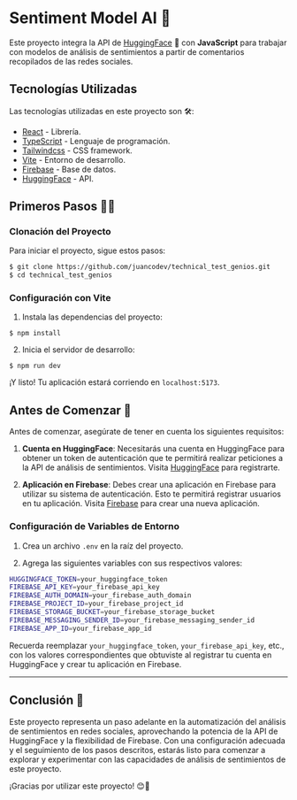# Sentiment Model AI 🚀

Este proyecto integra la API de [HuggingFace](https://huggingface.co/docs/huggingface.js/inference/README) 🤗 con **JavaScript** para trabajar con modelos de análisis de sentimientos a partir de comentarios recopilados de las redes sociales.

## Tecnologías Utilizadas

Las tecnologías utilizadas en este proyecto son 🛠️:

- [React](https://react.dev/) - Librería.
- [TypeScript](https://www.typescriptlang.org/) - Lenguaje de programación.
- [Tailwindcss](https://tailwindcss.com/) - CSS framework.
- [Vite](https://vitejs.dev/) - Entorno de desarrollo.
- [Firebase](https://firebase.google.com/) - Base de datos.
- [HuggingFace](https://huggingface.co/) - API.

## Primeros Pasos 🏃‍♂️

### Clonación del Proyecto

Para iniciar el proyecto, sigue estos pasos:

```sh
$ git clone https://github.com/juancodev/technical_test_genios.git 
$ cd technical_test_genios
```

### Configuración con Vite

1.  Instala las dependencias del proyecto:

`$ npm install`

2.  Inicia el servidor de desarrollo:

`$ npm run dev`

¡Y listo! Tu aplicación estará corriendo en `localhost:5173`.

## Antes de Comenzar 📝

Antes de comenzar, asegúrate de tener en cuenta los siguientes requisitos:

1.  **Cuenta en HuggingFace**: Necesitarás una cuenta en HuggingFace para obtener un token de autenticación que te permitirá realizar peticiones a la API de análisis de sentimientos. Visita [HuggingFace](https://huggingface.co/) para registrarte.

2.  **Aplicación en Firebase**: Debes crear una aplicación en Firebase para utilizar su sistema de autenticación. Esto te permitirá registrar usuarios en tu aplicación. Visita [Firebase](https://firebase.google.com/) para crear una nueva aplicación.

### Configuración de Variables de Entorno

1.  Crea un archivo `.env` en la raíz del proyecto.

2.  Agrega las siguientes variables con sus respectivos valores:

```sh
HUGGINGFACE_TOKEN=your_huggingface_token
FIREBASE_API_KEY=your_firebase_api_key
FIREBASE_AUTH_DOMAIN=your_firebase_auth_domain
FIREBASE_PROJECT_ID=your_firebase_project_id
FIREBASE_STORAGE_BUCKET=your_firebase_storage_bucket
FIREBASE_MESSAGING_SENDER_ID=your_firebase_messaging_sender_id
FIREBASE_APP_ID=your_firebase_app_id
```

Recuerda reemplazar `your_huggingface_token`, `your_firebase_api_key`, etc., con los valores correspondientes que obtuviste al registrar tu cuenta en HuggingFace y crear tu aplicación en Firebase.

---

## Conclusión 🎉

Este proyecto representa un paso adelante en la automatización del análisis de sentimientos en redes sociales, aprovechando la potencia de la API de HuggingFace y la flexibilidad de Firebase. Con una configuración adecuada y el seguimiento de los pasos descritos, estarás listo para comenzar a explorar y experimentar con las capacidades de análisis de sentimientos de este proyecto.

¡Gracias por utilizar este proyecto! 😊🚀
